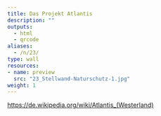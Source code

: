 ```yaml
---
title: Das Projekt Atlantis
description: ""
outputs:
  - html
  - qrcode
aliases:
  - /n/23/
type: wall
resources:
- name: preview
  src: "23_Stellwand-Naturschutz-1.jpg"
weight: 1
---
```




https://de.wikipedia.org/wiki/Atlantis_(Westerland)
